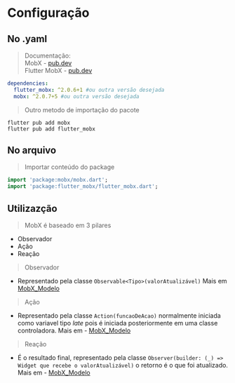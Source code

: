 # Configuração
## No .yaml
>Documentação: <br>
MobX - [pub.dev](https://pub.dev/packages/mobx)<br>
Flutter MobX - [pub.dev](https://pub.dev/packages/flutter_mobx)<br>
```yaml
dependencies:
  flutter_mobx: ^2.0.6+1 #ou outra versão desejada
  mobx: ^2.0.7+5 #ou outra versão desejada
```

>Outro metodo de importação do pacote
```
flutter pub add mobx
flutter pub add flutter_mobx
```
## No arquivo
>Importar conteúdo do package
```dart
import 'package:mobx/mobx.dart';
import 'package:flutter_mobx/flutter_mobx.dart';
```
## Utilizazção
>MobX é baseado em 3 pilares
- Observador
- Ação
- Reação
>Observador
- Representado pela classe ```Observable<Tipo>(valorAtualizável)``` Mais em [MobX_Modelo](../Flutter/Principais/MobX_Modelo.md)
>Ação
- Representado pela classe ```Action(funcaoDeAcao)``` normalmente iniciada como variavel tipo *late* pois é iniciada posteriormente em uma classe controladora. Mais em - [MobX_Modelo](../Flutter/Principais/MobX_Modelo.md)
>Reação
- É o resultado final, representado pela classe ```Observer(builder: (_) => Widget que recebe o valorAtualizável)```  o retorno é o que foi atualizado. Mais em - [MobX_Modelo](../Flutter/Principais/MobX_Modelo.md)